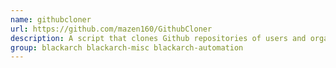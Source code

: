 ```yaml
---
name: githubcloner
url: https://github.com/mazen160/GithubCloner
description: A script that clones Github repositories of users and organizations automatically.
group: blackarch blackarch-misc blackarch-automation
---
```

